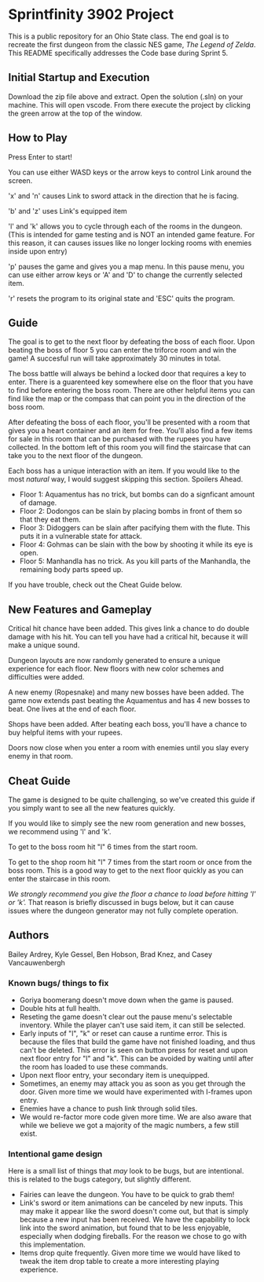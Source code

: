 # Sprintfinity 3902 Project

This is a public repository for an Ohio State class. The end goal is to
recreate the first dungeon from the classic NES game, *The Legend of Zelda*.
This README specifically addresses the Code base during Sprint 5.

## Initial Startup and Execution

Download the zip file above and extract. Open the solution (.sln) on your
machine. This will open vscode. From there execute the project by clicking the
green arrow at the top of the window.

## How to Play

Press Enter to start!

You can use either WASD keys or the arrow keys to control Link around the 
screen.

'x' and 'n' causes Link to sword attack in the direction that he is facing.

'b' and 'z' uses Link's equipped item

'l' and 'k' allows you to cycle through each of the rooms in the dungeon. (This
is intended for game testing and is NOT an intended game feature. For this
reason, it can causes issues like no longer locking rooms with enemies inside
upon entry)

'p' pauses the game and gives you a map menu. In this pause menu, you can use
either arrow keys or 'A' and 'D' to change the currently selected item.

'r' resets the program to its original state and 'ESC' quits the program.

## Guide

The goal is to get to the next floor by defeating the boss of each floor. Upon
beating the boss of floor 5 you can enter the triforce room and win the game! A
succesful run will take approximately 30 minutes in total.

The boss battle will always be behind a locked door that requires a key to 
enter. There is a guarenteed key somewhere else on the floor that you have to 
find before entering the boss room. There are other helpful items you can find
like the map or the compass that can point you in the direction of the boss room.

After defeating the boss of each floor, you'll be presented with a room that
gives you a heart container and an item for free. You'll also find a few items
for sale in this room that can be purchased with the rupees you have collected.
In the bottom left of this room you will find the staircase that can take you
to the next floor of the dungeon.

Each boss has a unique interaction with an item. If you would like to the most
*natural* way, I would suggest skipping this section. Spoilers Ahead.
* Floor 1: Aquamentus has no trick, but bombs can do a signficant amount of
damage.
* Floor 2: Dodongos can be slain by placing bombs in front of them so that they
eat them.
* Floor 3: Didoggers can be slain after pacifying them with the flute. This 
puts it in a vulnerable state for attack.
* Floor 4: Gohmas can be slain with the bow by shooting it while its eye is
open.
* Floor 5: Manhandla has no trick. As you kill parts of the Manhandla, the 
remaining body parts speed up.

If you have trouble, check out the Cheat Guide below.

## New Features and Gameplay

Critical hit chance have been added. This gives link a chance to do double
damage with his hit. You can tell you have had a critical hit, because it will
make a unique sound.

Dungeon layouts are now randomly generated to ensure a unique experience for 
each floor. New floors with new color schemes and difficulties were added.

A new enemy (Ropesnake) and many new bosses have been added. The game now 
extends past beating the Aquamentus and has 4 new bosses to beat. One lives at
the end of each floor.

Shops have been added. After beating each boss, you'll have a chance to buy
helpful items with your rupees.

Doors now close when you enter a room with enemies until you slay every enemy
in that room.

## Cheat Guide

The game is designed to be quite challenging, so we've created this guide if
you simply want to see all the new features quickly.

If you would like to simply see the new room generation and new bosses, we
recommend using 'l' and 'k'.

To get to the boss room hit "l" 6 times from the start room.

To get to the shop room hit "l" 7 times from the start room or once from the 
boss room. This is a good way to get to the next floor quickly as you can enter
the staircase in this room.

*We strongly recommend you give the floor a chance to load before hitting 'l' or
'k'.* That reason is briefly discussed in bugs below, but it can cause issues
where the dungeon generator may not fully complete operation.

## Authors

Bailey Ardrey, Kyle Gessel, Ben Hobson, Brad Knez, and Casey Vancauwenbergh


### Known bugs/ things to fix
* Goriya boomerang doesn't move down when the game is paused.
* Double hits at full health.
* Reseting the game doesn't clear out the pause menu's selectable inventory.
While the player can't use said item, it can still be selected.
* Early inputs of "l", "k" or reset can cause a runtime error. This is because
the files that build the game have not finished loading, and thus can't be
deleted. This error is seen on button press for reset and upon next floor entry
for "l" and "k". This can be avoided by waiting until after the room has loaded
to use these commands.
* Upon next floor entry, your secondary item is unequipped.
* Sometimes, an enemy may attack you as soon as you get through the door.
Given more time we would have experimented with I-frames upon entry.
* Enemies have a chance to push link through solid tiles.
* We would re-factor more code given more time. We are also aware that while 
we believe we got a majority of the magic numbers, a few still exist.




### Intentional game design
Here is a small list of things that *may* look to be bugs, but are intentional.
this is related to the bugs category, but slightly different.
* Fairies can leave the dungeon. You have to be quick to grab them!
* Link's sword or item animations can be canceled by new inputs. This may make 
it appear like the sword doesn't come out, but that is simply because a new
input has been received. We have the capability to lock link into the sword
animation, but found that to be less enjoyable, especially when dodging
fireballs. For the reason we chose to go with this implementation.
* Items drop quite frequently. Given more time we would have liked to tweak the
item drop table to create a more interesting playing experience.
